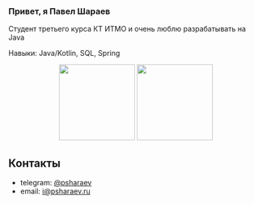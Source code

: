 ### Привет, я Павел Шараев

Студент третьего курса КТ ИТМО и очень люблю разрабатывать на Java

Навыки: Java/Kotlin, SQL, Spring

<p align='center'>
   <img height=150 src="https://github-readme-stats.vercel.app/api?username=psharaev&show_icons=true&count_private=true"/>
   <img height=150 src="https://github-readme-stats.vercel.app/api/top-langs/?username=psharaev&layout=compact"/>
</p>

## Контакты
* telegram: [@psharaev](https://t.me/psharaev)
* email: [i@psharaev.ru](mailto:i@psharaev.ru)
